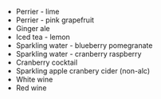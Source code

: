 - Perrier - lime
- Perrier - pink grapefruit
- Ginger ale
- Iced tea - lemon
- Sparkling water - blueberry pomegranate
- Sparkling water - cranberry raspberry
- Cranberry cocktail
- Sparkling apple cranbery cider (non-alc)
- White wine
- Red wine
